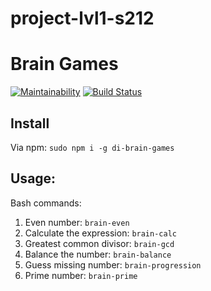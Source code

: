 # project-lvl1-s212
# Brain Games
[![Maintainability](https://api.codeclimate.com/v1/badges/b6d77ad165437a5936cd/maintainability)](https://codeclimate.com/github/ryabtsovdn/project-lvl1-s212/maintainability)
[![Build Status](https://travis-ci.org/ryabtsovdn/project-lvl1-s212.svg?branch=master)](https://travis-ci.org/ryabtsovdn/project-lvl1-s212)

## Install

Via npm:
```sudo npm i -g di-brain-games```

## Usage:

Bash commands:
1. Even number: `brain-even`
2. Calculate the expression: `brain-calc`
3. Greatest common divisor: `brain-gcd`
4. Balance the number: `brain-balance`
5. Guess missing number: `brain-progression`
6. Prime number: `brain-prime`
